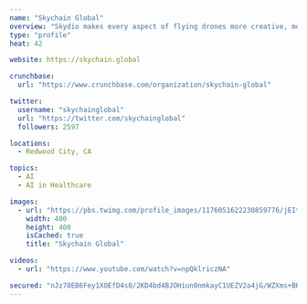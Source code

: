 ```yaml
---
name: "Skychain Global"
overview: "Skydio makes every aspect of flying drones more creative, more fun, more useful, and less stressful with groundbreaking artificial intelligence."
type: "profile"
heat: 42

website: https://skychain.global

crunchbase:
  url: "https://www.crunchbase.com/organization/skychain-global"

twitter:
  username: "skychainglobal"
  url: "https://twitter.com/skychainglobal"
  followers: 2597

locations:
  - Redwood City, CA

topics:
  - AI
  - AI in Healthcare

images:
  - url: "https://pbs.twimg.com/profile_images/1176051622230859776/jEIttImc_400x400.jpg"
    width: 400
    height: 400
    isCached: true
    title: "Skychain Global"

videos:
  - url: "https://www.youtube.com/watch?v=npQklriczNA"

secured: "nJz70EB6Fey1XOEfD4s0/2KD4bd4BJOHiun0nmkayC1UEZV2a4jG/WZXms+BH3P4w4eNynyi+CzVedj6BQn5+9pime7PEf9gzeCh8elPbbTrgdr2bSU5hr9OjGh6fhcHY/J56nSS5C4R//4cK/4NmcNBSMKp2gWPAVNTJ5C0OFBZTdGNpzC0wcCfUKPYVbKO8LATuWoIiP0VV5PqGo1DbDtwN7c97NyKM4R0ZdTOU9W9WW4uy9o/u/g5K4bARANfDmDFmCV6YNO0MiWWE1xCvN2eh8NozWDI02AoSkQNq9GIx5vaL8Mo/LeIpnaHDzA5fDVL0QUDwZqRu+Bd/ZX4GJNLgJKeYhrLfhbBgctNV329iUlwBYfbxSMgtiSR7OMEUYn/tfEo1hWxcTlMZrfHl4shGDt+h3hxzEDO2kHwhyI=;eOFQI1/FsZE7N5Crib7d/w=="
---
```


